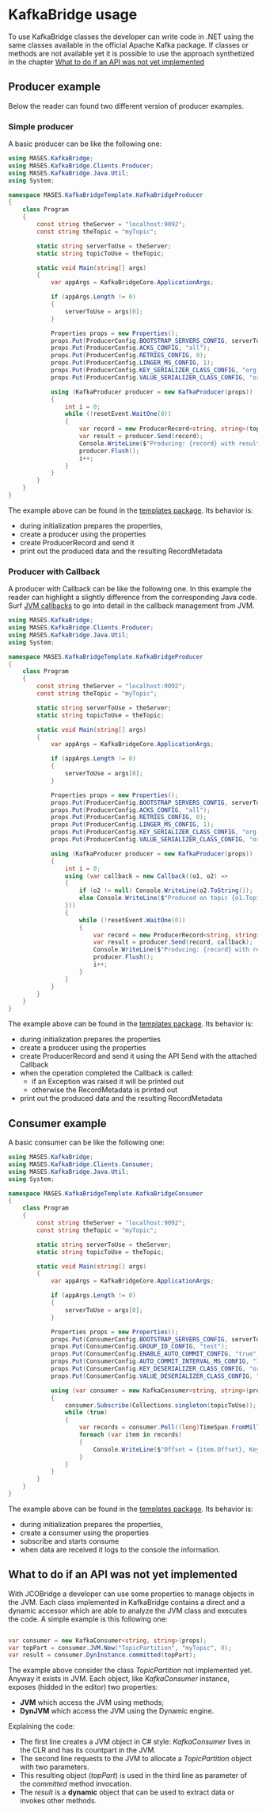 # KafkaBridge usage

To use KafkaBridge classes the developer can write code in .NET using the same classes available in the official Apache Kafka package.
If classes or methods are not available yet it is possible to use the approach synthetized in the chapter [What to do if an API was not yet implemented](##What-to-do-if-an-API-was-not-yet-implemented)

## Producer example

Below the reader can found two different version of producer examples.

### Simple producer

A basic producer can be like the following one:

```C#
using MASES.KafkaBridge;
using MASES.KafkaBridge.Clients.Producer;
using MASES.KafkaBridge.Java.Util;
using System;

namespace MASES.KafkaBridgeTemplate.KafkaBridgeProducer
{
    class Program
    {
        const string theServer = "localhost:9092";
        const string theTopic = "myTopic";

        static string serverToUse = theServer;
        static string topicToUse = theTopic;

        static void Main(string[] args)
        {
            var appArgs = KafkaBridgeCore.ApplicationArgs;

            if (appArgs.Length != 0)
            {
                serverToUse = args[0];
            }

			Properties props = new Properties();
			props.Put(ProducerConfig.BOOTSTRAP_SERVERS_CONFIG, serverToUse);
			props.Put(ProducerConfig.ACKS_CONFIG, "all");
			props.Put(ProducerConfig.RETRIES_CONFIG, 0);
			props.Put(ProducerConfig.LINGER_MS_CONFIG, 1);
			props.Put(ProducerConfig.KEY_SERIALIZER_CLASS_CONFIG, "org.apache.kafka.common.serialization.StringSerializer");
			props.Put(ProducerConfig.VALUE_SERIALIZER_CLASS_CONFIG, "org.apache.kafka.common.serialization.StringSerializer");

			using (KafkaProducer producer = new KafkaProducer(props))
			{
				int i = 0;
				while (!resetEvent.WaitOne(0))
				{
					var record = new ProducerRecord<string, string>(topicToUse, i.ToString(), i.ToString());
					var result = producer.Send(record);
					Console.WriteLine($"Producing: {record} with result: {result.Get()}");
					producer.Flush();
					i++;
				}
			}
        }
    }
}
```

The example above can be found in the [templates package](https://www.nuget.org/packages/MASES.KafkaBridge.Templates/). Its behavior is:
* during initialization prepares the properties, 
* create a producer using the properties
* create ProducerRecord and send it
* print out the produced data and the resulting RecordMetadata

### Producer with Callback

A producer with Callback can be like the following one. In this example the reader can highlight a slightly difference from the corresponding Java code.
Surf [JVM callbacks]() to go into detail in the callback management from JVM.

```C#
using MASES.KafkaBridge;
using MASES.KafkaBridge.Clients.Producer;
using MASES.KafkaBridge.Java.Util;
using System;

namespace MASES.KafkaBridgeTemplate.KafkaBridgeProducer
{
    class Program
    {
        const string theServer = "localhost:9092";
        const string theTopic = "myTopic";

        static string serverToUse = theServer;
        static string topicToUse = theTopic;

        static void Main(string[] args)
        {
            var appArgs = KafkaBridgeCore.ApplicationArgs;

            if (appArgs.Length != 0)
            {
                serverToUse = args[0];
            }

			Properties props = new Properties();
			props.Put(ProducerConfig.BOOTSTRAP_SERVERS_CONFIG, serverToUse);
			props.Put(ProducerConfig.ACKS_CONFIG, "all");
			props.Put(ProducerConfig.RETRIES_CONFIG, 0);
			props.Put(ProducerConfig.LINGER_MS_CONFIG, 1);
			props.Put(ProducerConfig.KEY_SERIALIZER_CLASS_CONFIG, "org.apache.kafka.common.serialization.StringSerializer");
			props.Put(ProducerConfig.VALUE_SERIALIZER_CLASS_CONFIG, "org.apache.kafka.common.serialization.StringSerializer");

			using (KafkaProducer producer = new KafkaProducer(props))
			{
				int i = 0;
				using (var callback = new Callback((o1, o2) =>
				{
					if (o2 != null) Console.WriteLine(o2.ToString());
					else Console.WriteLine($"Produced on topic {o1.Topic} at offset {o1.Offset}");
				}))
				{
					while (!resetEvent.WaitOne(0))
					{
						var record = new ProducerRecord<string, string>(topicToUse, i.ToString(), i.ToString());
						var result = producer.Send(record, callback);
						Console.WriteLine($"Producing: {record} with result: {result.Get()}");
						producer.Flush();
						i++;
					}
				}
			}
        }
    }
}
```

The example above can be found in the [templates package](https://www.nuget.org/packages/MASES.KafkaBridge.Templates/). Its behavior is:
* during initialization prepares the properties
* create a producer using the properties
* create ProducerRecord and send it using the API Send with the attached Callback
* when the operation completed the Callback is called:
  * if an Exception was raised it will be printed out 
  * otherwise the RecordMetadata is printed out
* print out the produced data and the resulting RecordMetadata

## Consumer example

A basic consumer can be like the following one:

```C#
using MASES.KafkaBridge;
using MASES.KafkaBridge.Clients.Consumer;
using MASES.KafkaBridge.Java.Util;
using System;

namespace MASES.KafkaBridgeTemplate.KafkaBridgeConsumer
{
    class Program
    {
        const string theServer = "localhost:9092";
        const string theTopic = "myTopic";

        static string serverToUse = theServer;
        static string topicToUse = theTopic;

        static void Main(string[] args)
        {
            var appArgs = KafkaBridgeCore.ApplicationArgs;

            if (appArgs.Length != 0)
            {
                serverToUse = args[0];
            }

            Properties props = new Properties();
            props.Put(ConsumerConfig.BOOTSTRAP_SERVERS_CONFIG, serverToUse);
            props.Put(ConsumerConfig.GROUP_ID_CONFIG, "test");
            props.Put(ConsumerConfig.ENABLE_AUTO_COMMIT_CONFIG, "true");
            props.Put(ConsumerConfig.AUTO_COMMIT_INTERVAL_MS_CONFIG, "1000");
            props.Put(ConsumerConfig.KEY_DESERIALIZER_CLASS_CONFIG, "org.apache.kafka.common.serialization.StringDeserializer");
            props.Put(ConsumerConfig.VALUE_DESERIALIZER_CLASS_CONFIG, "org.apache.kafka.common.serialization.StringDeserializer");

            using (var consumer = new KafkaConsumer<string, string>(props))
            {
                consumer.Subscribe(Collections.singleton(topicToUse));
                while (true)
                {
                    var records = consumer.Poll((long)TimeSpan.FromMilliseconds(200).TotalMilliseconds);
                    foreach (var item in records)
                    {
                        Console.WriteLine($"Offset = {item.Offset}, Key = {item.Key}, Value = {item.Value}");
                    }
                }
            }
        }
    }
}
```

The example above can be found in the [templates package](https://www.nuget.org/packages/MASES.KafkaBridge.Templates/). Its behavior is:
* during initialization prepares the properties, 
* create a consumer using the properties
* subscribe and starts consume
* when data are received it logs to the console the information.

## What to do if an API was not yet implemented

With JCOBridge a developer can use some properties to manage objects in the JVM. Each class implemented in KafkaBridge contains a direct and a dynamic accessor which are able to analyze the JVM class and executes the code.
A simple example is this following one:

```C#

var consumer = new KafkaConsumer<string, string>(props);
var topPart = consumer.JVM.New("TopicPartition", "myTopic", 0);
var result = consumer.DynInstance.committed(topPart);
```

The example above consider the class _TopicPartition_ not implemented yet. Anyway it exists in JVM.
Each object, like _KafkaConsumer_ instance, exposes (hidded in the editor) two properties:
* **JVM** which access the JVM using methods;
* **DynJVM** which access the JVM using the Dynamic engine.

Explaining the code:
* The first line creates a JVM object in C# style: _KafkaConsumer_ lives in the CLR and has its countpart in the JVM.
* The second line requests to the JVM to allocate a _TopicPartition_ object with two parameters.
* This resulting object (_topPart_) is used in the third line as parameter of the _committed_ method invocation.
* The _result_ is a **dynamic** object that can be used to extract data or invokes other methods.








